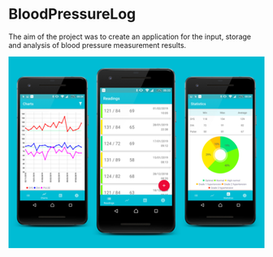 # BloodPressureLog

The aim of the project was to create an application for the input, storage and analysis of blood pressure measurement results.

![alt text](bloodpressurelog_screens.png)
